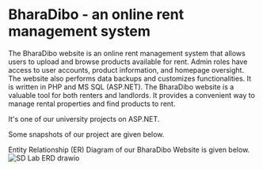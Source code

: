 # BharaDibo - an online rent management system

The BharaDibo website is an online rent management system that allows users to upload and browse products available for rent. Admin roles have access to user accounts, product information, and homepage oversight. The website also performs data backups and customizes functionalities. It is written in PHP and MS SQL (ASP.NET). 
The BharaDibo website is a valuable tool for both renters and landlords. It provides a convenient way to manage rental properties and find products to rent. <br />

It's one of our university projects on ASP.NET. <br />

Some snapshots of our project are given below. 


Entity Relationship (ER) Diagram of our BharaDibo Website is given below.
![SD Lab ERD drawio](https://github.com/AKC23/BharaDibo/assets/57568723/24351b63-24f7-404e-959c-3e9358b2ffc2)
